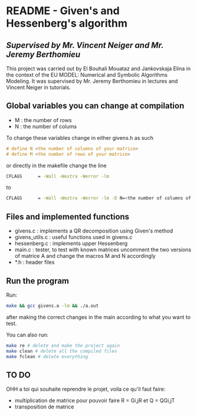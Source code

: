 # README - Given's and Hessenberg's algorithm #
## _Supervised by Mr. Vincent Neiger and Mr. Jeremy Berthomieu_

This project was carried out by El Bouhali Mouataz and Jankovskaja Elina in the context of the EU MODEL: Numerical and Symbolic Algorithms Modeling. It was supervised by Mr. Jeremy Berthomieu in lectures and Vincent Neiger in tutorials.

## Global variables you can change at compilation

- M : the number of rows
- N : the number of colums

To change these variables change in either givens.h as such

```c
# define N <the number of columns of your matrice>
# define M <the number of rows of your matrice>
```

or directly in the makefile change the line

```sh
CFLAGS		= -Wall -Wextra -Werror -lm
```
to

```sh
CFLAGS		= -Wall -Wextra -Werror -lm -D N=<the number of columns of your matrice> M=<the number of rows of your matrice> 
```

## Files and implemented functions

- givens.c : implements a QR decomposition using Given's method
- givens_utils.c : useful functions used in givens.c
- hessenberg.c : implements upper Hessenberg
- main.c : tester, to test with known matrices uncomment the two versions of matrice A and change the macros M and N accordingly
- *.h : header files

## Run the program

Run:

```sh
make && gcc givens.a -lm && ./a.out 
```

after making the correct changes in the main according to what you want to test.

You can also run:

```sh
make re # delete and make the project again
make clean # delete all the compiled files
make fclean # delete everything
```

## TO DO
OHH a toi qui souhaite reprendre le projet, voila ce qu'il faut faire: 
- multiplication de matrice pour pouvoir faire R = Gi,jR et Q = QGi,jT
- transposition de matrice
